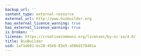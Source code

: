 ```yaml
---
backup_url: ''
content_type: external-resource
external_url: http://www.biobuilder.org
has_external_licence_warning: true
has_external_license_warning: true
is_broken: ''
license: https://creativecommons.org/licenses/by-nc-sa/4.0/
title: BioBuilder
uid: 1af1e681-bc28-45e6-83e5-a566d178401a
---
```


